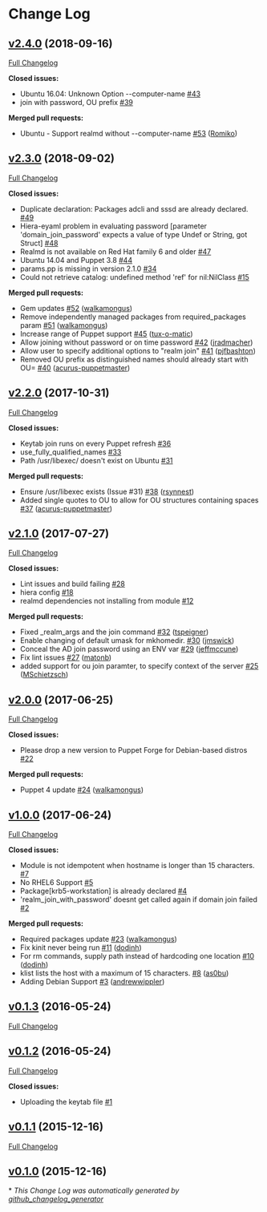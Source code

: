 # Change Log

## [v2.4.0](https://github.com/walkamongus/realmd/tree/v2.4.0) (2018-09-16)
[Full Changelog](https://github.com/walkamongus/realmd/compare/v2.3.0...v2.4.0)

**Closed issues:**

- Ubuntu 16.04: Unknown Option --computer-name [\#43](https://github.com/walkamongus/realmd/issues/43)
- join with password, OU prefix [\#39](https://github.com/walkamongus/realmd/issues/39)

**Merged pull requests:**

- Ubuntu - Support realmd without --computer-name [\#53](https://github.com/walkamongus/realmd/pull/53) ([Romiko](https://github.com/Romiko))

## [v2.3.0](https://github.com/walkamongus/realmd/tree/v2.3.0) (2018-09-02)
[Full Changelog](https://github.com/walkamongus/realmd/compare/v2.2.0...v2.3.0)

**Closed issues:**

- Duplicate declaration: Packages adcli and sssd are already declared. [\#49](https://github.com/walkamongus/realmd/issues/49)
- Hiera-eyaml problem in evaluating password \[parameter 'domain\_join\_password' expects a value of type Undef or String, got Struct\] [\#48](https://github.com/walkamongus/realmd/issues/48)
- Realmd is not available on Red Hat family 6 and older [\#47](https://github.com/walkamongus/realmd/issues/47)
- Ubuntu 14.04 and Puppet 3.8 [\#44](https://github.com/walkamongus/realmd/issues/44)
- params.pp is missing in version 2.1.0 [\#34](https://github.com/walkamongus/realmd/issues/34)
- Could not retrieve catalog: undefined method 'ref' for nil:NilClass [\#15](https://github.com/walkamongus/realmd/issues/15)

**Merged pull requests:**

- Gem updates [\#52](https://github.com/walkamongus/realmd/pull/52) ([walkamongus](https://github.com/walkamongus))
- Remove independently managed packages from required\_packages param [\#51](https://github.com/walkamongus/realmd/pull/51) ([walkamongus](https://github.com/walkamongus))
- Increase range of Puppet support [\#45](https://github.com/walkamongus/realmd/pull/45) ([tux-o-matic](https://github.com/tux-o-matic))
- Allow joining without password or on time password [\#42](https://github.com/walkamongus/realmd/pull/42) ([jradmacher](https://github.com/jradmacher))
- Allow user to specify additional options to "realm join" [\#41](https://github.com/walkamongus/realmd/pull/41) ([pjfbashton](https://github.com/pjfbashton))
- Removed OU prefix as distinguished names should already start with OU= [\#40](https://github.com/walkamongus/realmd/pull/40) ([acurus-puppetmaster](https://github.com/acurus-puppetmaster))

## [v2.2.0](https://github.com/walkamongus/realmd/tree/v2.2.0) (2017-10-31)
[Full Changelog](https://github.com/walkamongus/realmd/compare/v2.1.0...v2.2.0)

**Closed issues:**

- Keytab join runs on every Puppet refresh [\#36](https://github.com/walkamongus/realmd/issues/36)
- use\_fully\_qualified\_names [\#33](https://github.com/walkamongus/realmd/issues/33)
- Path /usr/libexec/ doesn't exist on Ubuntu [\#31](https://github.com/walkamongus/realmd/issues/31)

**Merged pull requests:**

- Ensure /usr/libexec exists \(Issue \#31\) [\#38](https://github.com/walkamongus/realmd/pull/38) ([rsynnest](https://github.com/rsynnest))
- Added single quotes to OU to allow for OU structures containing spaces [\#37](https://github.com/walkamongus/realmd/pull/37) ([acurus-puppetmaster](https://github.com/acurus-puppetmaster))

## [v2.1.0](https://github.com/walkamongus/realmd/tree/v2.1.0) (2017-07-27)
[Full Changelog](https://github.com/walkamongus/realmd/compare/v2.0.0...v2.1.0)

**Closed issues:**

- Lint issues and build failing [\#28](https://github.com/walkamongus/realmd/issues/28)
- hiera config [\#18](https://github.com/walkamongus/realmd/issues/18)
- realmd dependencies not installing from module [\#12](https://github.com/walkamongus/realmd/issues/12)

**Merged pull requests:**

- Fixed \_realm\_args and the join command [\#32](https://github.com/walkamongus/realmd/pull/32) ([tspeigner](https://github.com/tspeigner))
- Enable changing of default umask for mkhomedir. [\#30](https://github.com/walkamongus/realmd/pull/30) ([jmswick](https://github.com/jmswick))
- Conceal the AD join password using an ENV var [\#29](https://github.com/walkamongus/realmd/pull/29) ([jeffmccune](https://github.com/jeffmccune))
- Fix lint issues [\#27](https://github.com/walkamongus/realmd/pull/27) ([matonb](https://github.com/matonb))
- added support for ou join paramter, to specify context of the server [\#25](https://github.com/walkamongus/realmd/pull/25) ([MSchietzsch](https://github.com/MSchietzsch))

## [v2.0.0](https://github.com/walkamongus/realmd/tree/v2.0.0) (2017-06-25)
[Full Changelog](https://github.com/walkamongus/realmd/compare/v1.0.0...v2.0.0)

**Closed issues:**

- Please drop a new version to Puppet Forge for Debian-based distros [\#22](https://github.com/walkamongus/realmd/issues/22)

**Merged pull requests:**

- Puppet 4 update [\#24](https://github.com/walkamongus/realmd/pull/24) ([walkamongus](https://github.com/walkamongus))

## [v1.0.0](https://github.com/walkamongus/realmd/tree/v1.0.0) (2017-06-24)
[Full Changelog](https://github.com/walkamongus/realmd/compare/v0.1.3...v1.0.0)

**Closed issues:**

- Module is not idempotent when hostname is longer than 15 characters. [\#7](https://github.com/walkamongus/realmd/issues/7)
- No RHEL6 Support [\#5](https://github.com/walkamongus/realmd/issues/5)
- Package\[krb5-workstation\] is already declared [\#4](https://github.com/walkamongus/realmd/issues/4)
- 'realm\_join\_with\_password' doesnt get called again if domain join failed  [\#2](https://github.com/walkamongus/realmd/issues/2)

**Merged pull requests:**

- Required packages update [\#23](https://github.com/walkamongus/realmd/pull/23) ([walkamongus](https://github.com/walkamongus))
- Fix kinit never being run [\#11](https://github.com/walkamongus/realmd/pull/11) ([dodinh](https://github.com/dodinh))
- For rm commands, supply path instead of hardcoding one location [\#10](https://github.com/walkamongus/realmd/pull/10) ([dodinh](https://github.com/dodinh))
- klist lists the host with a maximum of 15 characters. [\#8](https://github.com/walkamongus/realmd/pull/8) ([as0bu](https://github.com/as0bu))
- Adding Debian Support [\#3](https://github.com/walkamongus/realmd/pull/3) ([andrewwippler](https://github.com/andrewwippler))

## [v0.1.3](https://github.com/walkamongus/realmd/tree/v0.1.3) (2016-05-24)
[Full Changelog](https://github.com/walkamongus/realmd/compare/v0.1.2...v0.1.3)

## [v0.1.2](https://github.com/walkamongus/realmd/tree/v0.1.2) (2016-05-24)
[Full Changelog](https://github.com/walkamongus/realmd/compare/v0.1.1...v0.1.2)

**Closed issues:**

- Uploading the keytab file [\#1](https://github.com/walkamongus/realmd/issues/1)

## [v0.1.1](https://github.com/walkamongus/realmd/tree/v0.1.1) (2015-12-16)
[Full Changelog](https://github.com/walkamongus/realmd/compare/v0.1.0...v0.1.1)

## [v0.1.0](https://github.com/walkamongus/realmd/tree/v0.1.0) (2015-12-16)


\* *This Change Log was automatically generated by [github_changelog_generator](https://github.com/skywinder/Github-Changelog-Generator)*